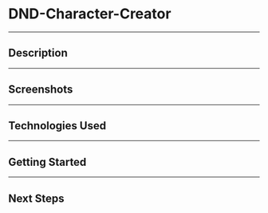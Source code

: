 
# DND-Character-Creator

---

## Description

---

## Screenshots

---

## Technologies Used

---

## Getting Started

---

## Next Steps